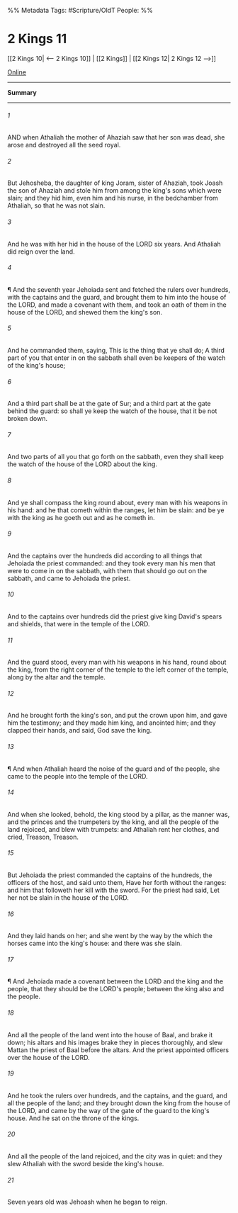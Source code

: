 

%% Metadata
Tags: #Scripture/OldT
People: 
%%
# 2 Kings 11
[[2 Kings 10| <-- 2 Kings 10]] | [[2 Kings]] | [[2 Kings 12| 2 Kings 12 -->]]

[Online](https://churchofjesuschrist.org/study/scriptures/ot/2-kgs/11?lang=eng)

---
__Summary__



---

###### 1
AND when Athaliah the mother of Ahaziah saw that her son was dead, she arose and destroyed all the seed royal.
###### 2
But Jehosheba, the daughter of king Joram, sister of Ahaziah, took Joash the son of Ahaziah and stole him from among the king's sons which were slain; and they hid him, even him and his nurse, in the bedchamber from Athaliah, so that he was not slain.
###### 3
And he was with her hid in the house of the LORD six years.  And Athaliah did reign over the land.
###### 4
¶ And the seventh year Jehoiada sent and fetched the rulers over hundreds, with the captains and the guard, and brought them to him into the house of the LORD, and made a covenant with them, and took an oath of them in the house of the LORD, and shewed them the king's son.
###### 5
And he commanded them, saying, This is the thing that ye shall do; A third part of you that enter in on the sabbath shall even be keepers of the watch of the king's house;
###### 6
And a third part shall be at the gate of Sur; and a third part at the gate behind the guard: so shall ye keep the watch of the house, that it be not broken down.
###### 7
And two parts of all you that go forth on the sabbath, even they shall keep the watch of the house of the LORD about the king.
###### 8
And ye shall compass the king round about, every man with his weapons in his hand: and he that cometh within the ranges, let him be slain: and be ye with the king as he goeth out and as he cometh in.
###### 9
And the captains over the hundreds did according to all things that Jehoiada the priest commanded: and they took every man his men that were to come in on the sabbath, with them that should go out on the sabbath, and came to Jehoiada the priest.
###### 10
And to the captains over hundreds did the priest give king David's spears and shields, that were in the temple of the LORD.
###### 11
And the guard stood, every man with his weapons in his hand, round about the king, from the right corner of the temple to the left corner of the temple, along by the altar and the temple.
###### 12
And he brought forth the king's son, and put the crown upon him, and gave him the testimony; and they made him king, and anointed him; and they clapped their hands, and said, God save the king.
###### 13
¶ And when Athaliah heard the noise of the guard and of the people, she came to the people into the temple of the LORD.
###### 14
And when she looked, behold, the king stood by a pillar, as the manner was, and the princes and the trumpeters by the king, and all the people of the land rejoiced, and blew with trumpets: and Athaliah rent her clothes, and cried, Treason, Treason.
###### 15
But Jehoiada the priest commanded the captains of the hundreds, the officers of the host, and said unto them, Have her forth without the ranges: and him that followeth her kill with the sword.  For the priest had said, Let her not be slain in the house of the LORD.
###### 16
And they laid hands on her; and she went by the way by the which the horses came into the king's house: and there was she slain.
###### 17
¶ And Jehoiada made a covenant between the LORD and the king and the people, that they should be the LORD's people; between the king also and the people.
###### 18
And all the people of the land went into the house of Baal, and brake it down; his altars and his images brake they in pieces thoroughly, and slew Mattan the priest of Baal before the altars.  And the priest appointed officers over the house of the LORD.
###### 19
And he took the rulers over hundreds, and the captains, and the guard, and all the people of the land; and they brought down the king from the house of the LORD, and came by the way of the gate of the guard to the king's house.  And he sat on the throne of the kings.
###### 20
And all the people of the land rejoiced, and the city was in quiet: and they slew Athaliah with the sword beside the king's house.
###### 21
Seven years old was Jehoash when he began to reign.



